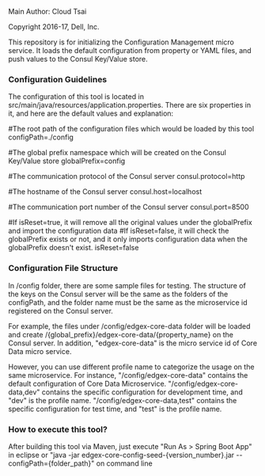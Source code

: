 Main Author:  Cloud Tsai

Copyright 2016-17, Dell, Inc.

This repository is for initializing the Configuration Management micro service.
It loads the default configuration from property or YAML files, and push values to the Consul Key/Value store.


### Configuration Guidelines ###

The configuration of this tool is located in src/main/java/resources/application.properties.
There are six properties in it, and here are the default values and explanation:

\#The root path of the configuration files which would be loaded by this tool
configPath=./config

\#The global prefix namespace which will be created on the Consul Key/Value store
globalPrefix=config

\#The communication protocol of the Consul server
consul.protocol=http

\#The hostname of the Consul server
consul.host=localhost

\#The communication port number of the Consul server
consul.port=8500

\#If isReset=true, it will remove all the original values under the globalPrefix and import the configuration data
\#If isReset=false, it will check the globalPrefix exists or not, and it only imports configuration data when the globalPrefix doesn't exist. 
isReset=false

### Configuration File Structure ###

In /config folder, there are some sample files for testing.
The structure of the keys on the Consul server will be the same as the folders of the configPath, and the folder name must be the same as the microservice id  registered on the Consul server.

For example, the files under /config/edgex-core-data folder will be loaded and create /{global_prefix}/edgex-core-data/{property_name} on the Consul server.
In addition, "edgex-core-data" is the micro service id of Core Data micro service.

However, you can use different profile name to categorize the usage on the same microservice. For instance,
"/config/edgex-core-data" contains the default configuration of Core Data Microservice.
"/config/edgex-core-data,dev" contains the specific configuration for development time, and "dev" is the profile name.
"/config/edgex-core-data,test" contains the specific configuration for test time, and "test" is the profile name.

### How to execute this tool? ###

After building this tool via Maven, just execute "Run As > Spring Boot App" in eclipse or "java -jar edgex-core-config-seed-{version_number}.jar  --configPath={folder_path}" on command line
